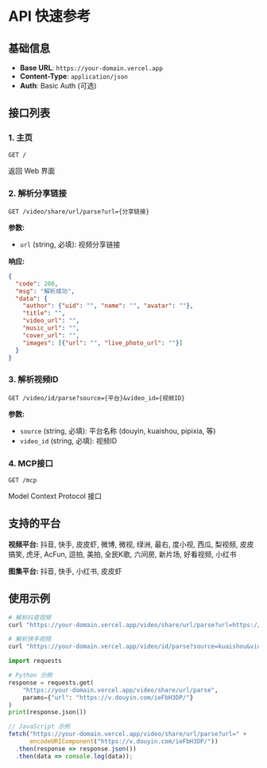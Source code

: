 # API 快速参考

## 基础信息
- **Base URL**: `https://your-domain.vercel.app`
- **Content-Type**: `application/json`
- **Auth**: Basic Auth (可选)

## 接口列表

### 1. 主页
```
GET /
```
返回 Web 界面

### 2. 解析分享链接
```
GET /video/share/url/parse?url={分享链接}
```

**参数:**
- `url` (string, 必填): 视频分享链接

**响应:**
```json
{
  "code": 200,
  "msg": "解析成功",
  "data": {
    "author": {"uid": "", "name": "", "avatar": ""},
    "title": "",
    "video_url": "",
    "music_url": "",
    "cover_url": "",
    "images": [{"url": "", "live_photo_url": ""}]
  }
}
```

### 3. 解析视频ID
```
GET /video/id/parse?source={平台}&video_id={视频ID}
```

**参数:**
- `source` (string, 必填): 平台名称 (douyin, kuaishou, pipixia, 等)
- `video_id` (string, 必填): 视频ID

### 4. MCP接口
```
GET /mcp
```
Model Context Protocol 接口

## 支持的平台

**视频平台:** 抖音, 快手, 皮皮虾, 微博, 微视, 绿洲, 最右, 度小视, 西瓜, 梨视频, 皮皮搞笑, 虎牙, AcFun, 逗拍, 美拍, 全民K歌, 六间房, 新片场, 好看视频, 小红书

**图集平台:** 抖音, 快手, 小红书, 皮皮虾

## 使用示例

```bash
# 解析抖音视频
curl "https://your-domain.vercel.app/video/share/url/parse?url=https://v.douyin.com/ieFbH3DP/"

# 解析快手视频
curl "https://your-domain.vercel.app/video/id/parse?source=kuaishou&video_id=3x1234567890"
```

```python
import requests

# Python 示例
response = requests.get(
    "https://your-domain.vercel.app/video/share/url/parse",
    params={"url": "https://v.douyin.com/ieFbH3DP/"}
)
print(response.json())
```

```javascript
// JavaScript 示例
fetch("https://your-domain.vercel.app/video/share/url/parse?url=" + 
      encodeURIComponent("https://v.douyin.com/ieFbH3DP/"))
  .then(response => response.json())
  .then(data => console.log(data));
```
